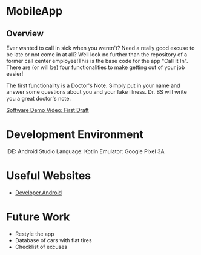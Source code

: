 # MobileApp
## Overview

Ever wanted to call in sick when you weren't? Need a really good excuse to be late or not come in at all? Well look no further than the repository of a former call center employee!This is the base code for the app "Call It In". There are (or will be) four functionalities to make getting out of your job easier! 

The first functionality is a Doctor's Note. Simply put in your name and answer some questions about you and your fake illness. Dr. BS will write you a great doctor's note. 

[Software Demo Video: First Draft](https://youtu.be/wFH-capcxIw)

# Development Environment

IDE: Android Studio
Language: Kotlin
Emulator: Google Pixel 3A

# Useful Websites

* [Developer.Android](https://developer.android.com/)

# Future Work

* Restyle the app
* Database of cars with flat tires
* Checklist of excuses
